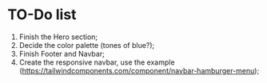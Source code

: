 # TO-Do list

1. Finish the Hero section;
2. Decide the color palette (tones of blue?);
3. Finish Footer and Navbar;
4. Create the responsive navbar, use the example (https://tailwindcomponents.com/component/navbar-hamburger-menu);
